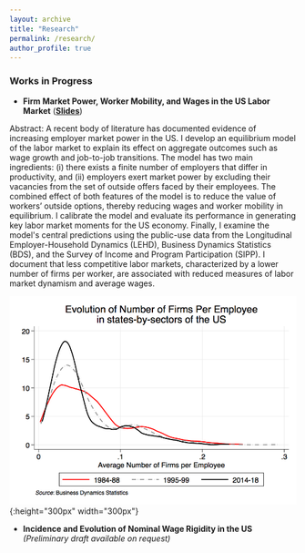 ```yaml
---
layout: archive
title: "Research"
permalink: /research/
author_profile: true
---
```


### Works in Progress

* **Firm Market Power, Worker Mobility, and Wages in the US Labor Market** ([**Slides**](/files/bagga_slides_public.pdf))

Abstract: 
A recent body of literature has documented evidence of increasing employer market power in the US. I develop an equilibrium model of the labor market to explain its effect on aggregate outcomes such as wage growth and job-to-job transitions. The model has two main ingredients: (i) there exists a finite number of employers that differ in productivity, and (ii) employers exert market power by excluding their vacancies from the set of outside offers faced by their employees. The combined effect of both features of the model is to reduce the value of workers’ outside options, thereby reducing wages and worker mobility in equilibrium. I calibrate the model and evaluate its performance in generating key labor market moments for the US economy. Finally, I examine the model's central predictions using the public-use data from the Longitudinal Employer-Household Dynamics (LEHD), Business Dynamics Statistics (BDS), and the Survey of Income and Program Participation (SIPP). I document that less competitive labor markets, characterized by a lower number of firms per worker, are associated with reduced measures of labor market dynamism and average wages. 
 
![](/images/FirmsPerEmployee.png){:height="300px" width="300px"} 


* **Incidence and Evolution of Nominal Wage Rigidity in the US** _(Preliminary draft available on request)_




